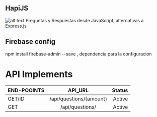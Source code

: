 ## HapiJS
![alt text](https://hapijs.com/public/img/logo.svg "Logo Title Text 1")
Preguntas y Respuestas desde JavaScript, alternativas a Express.js  

## Firebase config
npm install firebase-admin --save , dependencia para la configuracion


# API Implements

| END-POOINTS   |         API_URL         | Status |
| ------------- |:-----------------------:| ------:|
|      GET/ID   | /api/questions/{amount} | Active |
|      GET      | /api/questions/         | Active |  